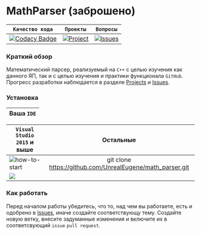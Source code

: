 # MathParser (заброшено)
| **`Качество кода`**| **`Проекты`** | **`Вопросы`**|
|-|-|-|
|[![Codacy Badge](https://app.codacy.com/project/badge/Grade/47529f2cfd11419e80a4a119d7f86fab)](https://www.codacy.com/manual/UnrealEugene/math_parser?utm_source=github.com&amp;utm_medium=referral&amp;utm_content=UnrealEugene/math_parser&amp;utm_campaign=Badge_Grade)| [![Project](https://img.shields.io/badge/api-reference-black.svg)](https://github.com/UnrealEugene/math_parser/projects/1) |[![Issues](https://img.shields.io/badge/api-reference-blue.svg)](https://github.com/UnrealEugene/math_parser/issues)|

### Краткий обзор
Математический парсер, реализуемый на `C++` с целью изучения как данного ЯП, так и с целью изучения и практики функционала `GitHub`.
Прогресс разработки наблюдается в разделе [Projects](https://github.com/UnrealEugene/math_parser/projects/1) 
и [Issues](https://github.com/UnrealEugene/math_parser/issues).

### Установка
|Ваша `IDE`|
| -------|

| `Visual Studio 2015` и выше| Остальные|
| ------------- |:-------------:|
|![how-to-start](https://sun9-21.userapi.com/ZVPWkc7O5Uq1ClWlDu1-bbsulcKewG-o-gBE1w/OUCSRdH8RtI.jpg)| git clone https://github.com/UnrealEugene/math_parser.git|
| ![](https://sun9-75.userapi.com/KI3FOZGQnSDLlT381ko0vMOCrKimi14gDMVaNA/NOzeHBNe9vU.jpg)| 

### Как работать
Перед началом работы убедитесь, что то, над чем вы работаете, есть и одобрено в [Issues](https://github.com/UnrealEugene/math_parser/issues), 
иначе создайте соответствующу тему. Создайте новую ветку, внесите задуманные изменения и включите их в соответсвующий `issue` `pull request`.
